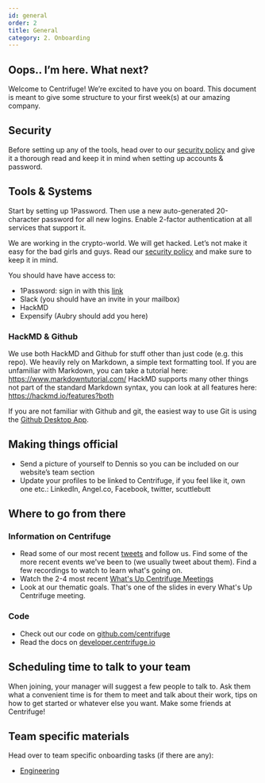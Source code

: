 ```yaml
---
id: general
order: 2
title: General
category: 2. Onboarding
---
```


## Oops.. I’m here. What next?

Welcome to Centrifuge! We’re excited to have you on board. This document is meant to give some structure to
your first week(s) at our amazing company.

## Security

Before setting up any of the tools, head over to our [security policy](../security/README.md) and give it a
thorough read and keep it in mind when setting up accounts & password.

## Tools & Systems

Start by setting up 1Password. Then use a new auto-generated 20-character password for all new logins. Enable
2-factor authentication at all services that support it.

We are working in the crypto-world. We will get hacked. Let’s not make it easy for the bad girls and guys.
Read our [security policy](../it/security.md) and make sure to keep it in mind.

You should have have access to:

- 1Password: sign in with this [link](https://centrifuge.1password.com/teamjoin/invitation/5AKDCBAIF5GT3FEUZNQSJ4C2JY)
- Slack (you should have an invite in your mailbox)
- HackMD
- Expensify (Aubry should add you here)

### HackMD & Github

We use both HackMD and Github for stuff other than just code (e.g. this repo). We heavily rely on Markdown, a simple text formatting tool. If you are unfamiliar with Markdown, you can take a tutorial here: https://www.markdowntutorial.com/ HackMD supports many other things not part of the standard Markdown syntax, you can look at all features here: https://hackmd.io/features?both

If you are not familiar with Github and git, the easiest way to use Git is using the [Github Desktop App](https://help.github.com/en/desktop/getting-started-with-github-desktop).

## Making things official

- Send a picture of yourself to Dennis so you can be included on our website’s team section
- Update your profiles to be linked to Centrifuge, if you feel like it, own one etc.: LinkedIn, Angel.co, Facebook, twitter, scuttlebutt

## Where to go from there

### Information on Centrifuge

- Read some of our most recent [tweets](https://twitter.com/centrifuge) and follow us. Find some of the more recent events we've been to (we usually tweet about them). Find a few recordings to watch to learn what's going on.
- Watch the 2-4 most recent [What's Up Centrifuge Meetings](https://drive.google.com/drive/folders/1BG53gVKi4FBzbkJXTjdMEQw3eLrf8GYp)
- Look at our thematic goals. That's one of the slides in every What's Up Centrifuge meeting.

### Code

- Check out our code on [github.com/centrifuge](https://github.com/centrifuge)
- Read the docs on [developer.centrifuge.io](https://developer.centrifuge.io)

## Scheduling time to talk to your team

When joining, your manager will suggest a few people to talk to. Ask them what a convenient time is for them to meet and talk about their work, tips on how to get started or whatever else you want. Make some friends at Centrifuge!

## Team specific materials

Head over to team specific onboarding tasks (if there are any):

- [Engineering](engineering.md)
